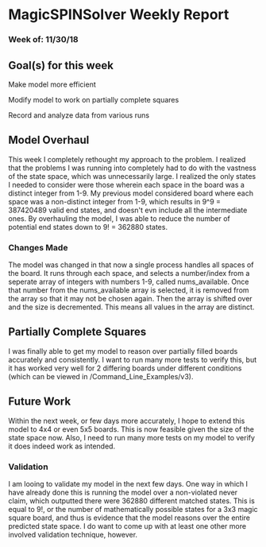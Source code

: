 # MagicSPINSolver Weekly Report
### Week of: 11/30/18

## Goal(s) for this week
Make model more efficient

Modify model to work on partially complete squares

Record and analyze data from various runs

## Model Overhaul
This week I completely rethought my approach to the problem. I realized that the problems I was running into completely had to do with the vastness of the state space, which was unnecessarily large. I realized the only states I needed to consider were those wherein each space in the board was a distinct integer from 1-9. My previous model considered board where each space was a non-distinct integer from 1-9, which results in 9^9 = 387420489 valid end states, and doesn't evn include all the intermediate ones. By overhauling the model, I was able to reduce the number of potential end states down to 9! = 362880 states.

### Changes Made
The model was changed in that now a single process handles all spaces of the board. It runs through each space, and selects a number/index from a seperate array of integers with numbers 1-9, called nums_available. Once that number from the nums_available array is selected, it is removed from the array so that it may not be chosen again. Then the array is shifted over and the size is decremented. This means all values in the array are distinct.  

## Partially Complete Squares
I was finally able to get my model to reason over partially filled boards accurately and consistently. I want to run many more tests to verify this, but it has worked very well for 2 differing boards under different conditions (which can be viewed in /Command_Line_Examples/v3).

## Future Work
Within the next week, or few days more accurately, I hope to extend this model to 4x4 or even 5x5 boards. This is now feasible given the size of the state space now. Also, I need to run many more tests on my model to verify it does indeed work as intended. 

### Validation
I am looing to validate my model in the next few days. One way in which I have already done this is running the model over a non-violated never claim, which outputted there were 362880 different matched states. This is equal to 9!, or the number of mathematically possible states for a 3x3 magic square board, and thus is evidence that the model reasons over the entire predicted state space. I do want to come up with at least one other more involved validation technique, however.